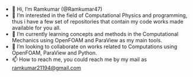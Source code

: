 - 👋 Hi, I’m Ramkumar (@Ramkumar47)
- 👀 I’m interested in the field of Computational Physics and programming, thus i have a few set of repositories that contain my code works made available for you all.
- 🌱 I’m currently learning concepts and methods in the Computational Mechanics using OpenFOAM and ParaView as my main tools. 
- 💞️ I’m looking to collaborate on works related to Computations using OpenFOAM, ParaView and Python. 
- 📫 How to reach me, you could reach me by my mail as ramkumar21194@gmail.com

<!---
Ramkumar47/Ramkumar47 is a ✨ special ✨ repository because its `README.md` (this file) appears on your GitHub profile.
You can click the Preview link to take a look at your changes.
--->
